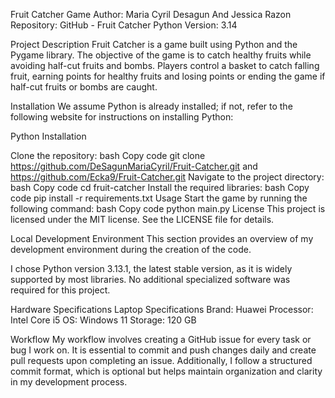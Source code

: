 Fruit Catcher Game Author: Maria Cyril Desagun And Jessica Razon Repository: 
GitHub - Fruit Catcher 
Python Version: 3.14

Project Description Fruit Catcher is a game built using Python and the Pygame library. The objective of the game is to catch healthy fruits while avoiding half-cut fruits and bombs. Players control a basket to catch falling fruit, earning points for healthy fruits and losing points or ending the game if half-cut fruits or bombs are caught.

Installation We assume Python is already installed; if not, refer to the following website for instructions on installing Python:

Python Installation

Clone the repository: bash Copy code git clone https://github.com/DeSagunMariaCyril/Fruit-Catcher.git and https://github.com/Ecka9/Fruit-Catcher.git  Navigate to the project directory: 
bash Copy code cd fruit-catcher Install the required libraries: bash Copy code pip install -r requirements.txt Usage Start the game by running the following command: bash Copy code python main.py License This project is licensed under the MIT license. See the LICENSE file for details.

Local Development Environment This section provides an overview of my development environment during the creation of the code.

I chose Python version 3.13.1, the latest stable version, as it is widely supported by most libraries. No additional specialized software was required for this project.

Hardware Specifications 
Laptop Specifications
Brand: Huawei 
Processor: Intel Core i5 
OS: Windows 11 
Storage: 120 GB

Workflow My workflow involves creating a GitHub issue for every task or bug I work on. It is essential to commit and push changes daily and create pull requests upon completing an issue. Additionally, I follow a structured commit format, which is optional but helps maintain organization and clarity in my development process.

